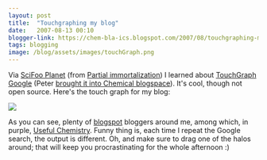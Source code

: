 ```yaml
---
layout: post
title:  "Touchgraphing my blog"
date:   2007-08-13 00:10
blogger-link: https://chem-bla-ics.blogspot.com/2007/08/touchgraphing-my-blog.html
tags: blogging
image: /blog/assets/images/touchGraph.png
---
```


Via [SciFoo Planet](http://www.lexical.org.uk/planetscifoo/) (from [Partial immortalization](http://pimm.wordpress.com/2007/08/11/scifoo-links-visualized-by-touchgraph-google-browser/))
I learned about [TouchGraph Google](http://www.touchgraph.com/TGGoogleBrowser.html) (Peter
[brought it into Chemical blogspace](http://wwmm.ch.cam.ac.uk/blogs/murrayrust/?p=496)).
It's cool, though not open source. Here's the touch graph for my blog:

![](/blog/assets/images/touchGraph.png)

As you can see, plenty of [blogspot](https://www.blogspot.com) bloggers around me, among which,
in purple, [Useful Chemistry](http://usefulchem.blogspot.com/). Funny thing is, each time I
repeat the Google search, the output is different. Oh, and make sure to drag one of the halos
around; that will keep you procrastinating for the whole afternoon :)
